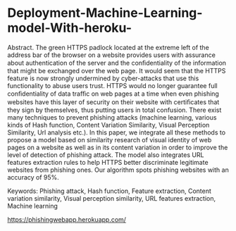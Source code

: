 # Deployment-Machine-Learning-model-With-heroku-


Abstract. The green HTTPS padlock located at the extreme left of the address bar of the browser on a website provides users with assurance about authentication of the server and the conﬁdentiality of the information that might be exchanged over the web page. It would seem that the HTTPS feature is now strongly undermined by cyber-attacks that use this functionality to abuse users trust. HTTPS would no longer guarantee full conﬁdentiality of data traﬃc on web pages at a time when even phishing websites have this layer of security on their website with certiﬁcates that they sign by themselves, thus putting users in total confusion. There exist many techniques to prevent phishing attacks (machine learning, various kinds of Hash function, Content Variation Similarity, Visual Perception Similarity, Url analysis etc.). In this paper, we integrate all these methods to propose a model based on similarity research of visual identity of web pages on a website as well as in its content variation in order to improve the level of detection of phishing attack. The model also integrates URL features extraction rules to help HTTPS better discriminate legitimate websites from phishing ones. Our algorithm spots phishing websites with an accuracy of 95%.


Keywords: Phishing attack, Hash function, Feature extraction, Content variation similarity, Visual perception similarity, URL features extraction, Machine learning

https://phishingwebapp.herokuapp.com/
